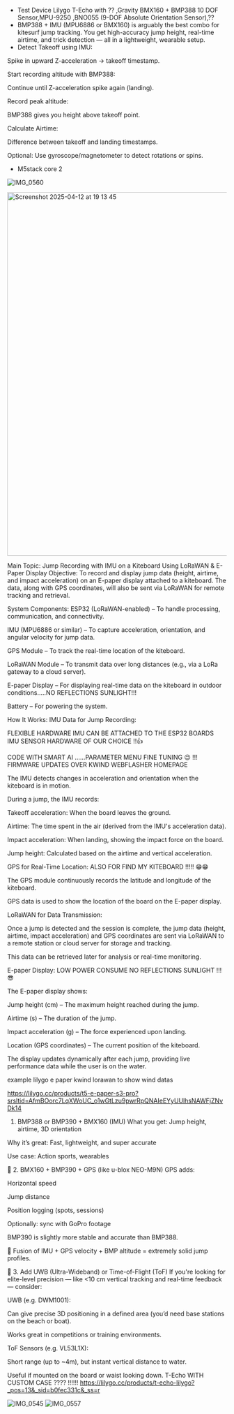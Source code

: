 
- Test Device Lilygo T-Echo with ?? ,Gravity BMX160 + BMP388 10 DOF Sensor,MPU-9250 ,BNO055 (9-DOF Absolute Orientation Sensor),??
- BMP388 + IMU (MPU6886 or BMX160) is arguably the best combo for kitesurf jump tracking. You get high-accuracy jump height, real-time airtime, and trick detection — all in a lightweight, wearable setup.
- Detect Takeoff using IMU:

Spike in upward Z-acceleration → takeoff timestamp.

Start recording altitude with BMP388:

Continue until Z-acceleration spike again (landing).

Record peak altitude:

BMP388 gives you height above takeoff point.

Calculate Airtime:

Difference between takeoff and landing timestamps.

Optional: Use gyroscope/magnetometer to detect rotations or spins.

- M5stack core 2

![IMG_0560](https://github.com/user-attachments/assets/84173246-f6f6-4358-861c-2c521d11387d)

<img width="833" alt="Screenshot 2025-04-12 at 19 13 45" src="https://github.com/user-attachments/assets/b3ce92f6-f451-4f28-bc47-51dda93d49d4" />



Main Topic: Jump Recording with IMU on a Kiteboard Using LoRaWAN & E-Paper Display
Objective:
To record and display jump data (height, airtime, and impact acceleration) on an E-paper display attached to a kiteboard. The data, along with GPS coordinates, will also be sent via LoRaWAN for remote tracking and retrieval.

System Components:
ESP32 (LoRaWAN-enabled) – To handle processing, communication, and connectivity.

IMU (MPU6886 or similar) – To capture acceleration, orientation, and angular velocity for jump data.

GPS Module – To track the real-time location of the kiteboard.

LoRaWAN Module – To transmit data over long distances (e.g., via a LoRa gateway to a cloud server).

E-paper Display – For displaying real-time data on the kiteboard in outdoor conditions.....NO REFLECTIONS SUNLIGHT!!!

Battery – For powering the system.

How It Works:
IMU Data for Jump Recording: 

FLEXIBLE HARDWARE IMU CAN BE ATTACHED TO THE ESP32 BOARDS IMU SENSOR HARDWARE OF OUR CHOICE !!👍

CODE WITH SMART AI ......PARAMETER MENU FINE TUNING  😉 !!! FIRMWARE UPDATES OVER KWIND WEBFLASHER HOMEPAGE

The IMU detects changes in acceleration and orientation when the kiteboard is in motion.

During a jump, the IMU records:

Takeoff acceleration: When the board leaves the ground.

Airtime: The time spent in the air (derived from the IMU's acceleration data).

Impact acceleration: When landing, showing the impact force on the board.

Jump height: Calculated based on the airtime and vertical acceleration.

GPS for Real-Time Location:   ALSO FOR FIND MY KITEBOARD !!!!!  😁😁   

The GPS module continuously records the latitude and longitude of the kiteboard.

GPS data is used to show the location of the board on the E-paper display.

LoRaWAN for Data Transmission:

Once a jump is detected and the session is complete, the jump data (height, airtime, impact acceleration) and GPS coordinates are sent via LoRaWAN to a remote station or cloud server for storage and tracking.

This data can be retrieved later for analysis or real-time monitoring.

E-paper Display:    LOW POWER CONSUME NO REFLECTIONS SUNLIGHT !!!😎

The E-paper display shows:

Jump height (cm) – The maximum height reached during the jump.

Airtime (s) – The duration of the jump.

Impact acceleration (g) – The force experienced upon landing.

Location (GPS coordinates) – The current position of the kiteboard.

The display updates dynamically after each jump, providing live performance data while the user is on the water.

example lilygo e paper kwind lorawan to show wind datas


https://lilygo.cc/products/t5-e-paper-s3-pro?srsltid=AfmBOorc7LqXWoUC_o1wGtLzu9pwrRpQNAIeEYyUUlhsNAWFjZNvDk14
1. BMP388 or BMP390 + BMX160 (IMU)
What you get: Jump height, airtime, 3D orientation

Why it’s great: Fast, lightweight, and super accurate

Use case: Action sports, wearables

🔹 2. BMX160 + BMP390 + GPS (like u-blox NEO-M9N)
GPS adds:

Horizontal speed

Jump distance

Position logging (spots, sessions)

Optionally: sync with GoPro footage

BMP390 is slightly more stable and accurate than BMP388.

🧠 Fusion of IMU + GPS velocity + BMP altitude = extremely solid jump profiles.

🔹 3. Add UWB (Ultra-Wideband) or Time-of-Flight (ToF)
If you're looking for elite-level precision — like <10 cm vertical tracking and real-time feedback — consider:

UWB (e.g. DWM1001):

Can give precise 3D positioning in a defined area (you’d need base stations on the beach or boat).

Works great in competitions or training environments.

ToF Sensors (e.g. VL53L1X):

Short range (up to ~4m), but instant vertical distance to water.

Useful if mounted on the board or waist looking down.
T-Echo WITH CUSTOM CASE ???? !!!!!!
https://lilygo.cc/products/t-echo-lilygo?_pos=13&_sid=b0fec331c&_ss=r

![IMG_0545](https://github.com/user-attachments/assets/4ae474a5-c8a6-448d-b466-69d2ad91064e)
![IMG_0557](https://github.com/user-attachments/assets/77837a5c-b315-45c8-9457-86fa07aa6970)


